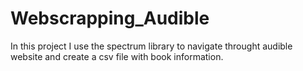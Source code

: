 # Webscrapping_Audible
In this project I use the spectrum library to navigate throught audible website and create a csv file with book information.
